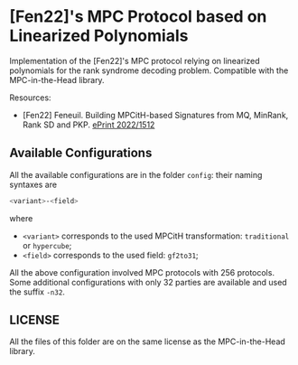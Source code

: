 # [Fen22]'s MPC Protocol based on Linearized Polynomials

Implementation of the [Fen22]'s MPC protocol relying on linearized polynomials for the rank syndrome decoding problem. Compatible with the MPC-in-the-Head library.

Resources:
 * [Fen22] Feneuil. Building MPCitH-based Signatures from MQ, MinRank, Rank SD and PKP. [ePrint 2022/1512](https://eprint.iacr.org/2022/1512)

## Available Configurations

All the available configurations are in the folder `config`: their naming syntaxes are
```bash
<variant>-<field>
```
where
 * `<variant>` corresponds to the used MPCitH transformation: `traditional` or `hypercube`;
 * `<field>` corresponds to the used field: `gf2to31`;

All the above configuration involved MPC protocols with 256 protocols. Some additional configurations with only 32 parties are available and used the suffix `-n32`.

## LICENSE

All the files of this folder are on the same license as the MPC-in-the-Head library.
